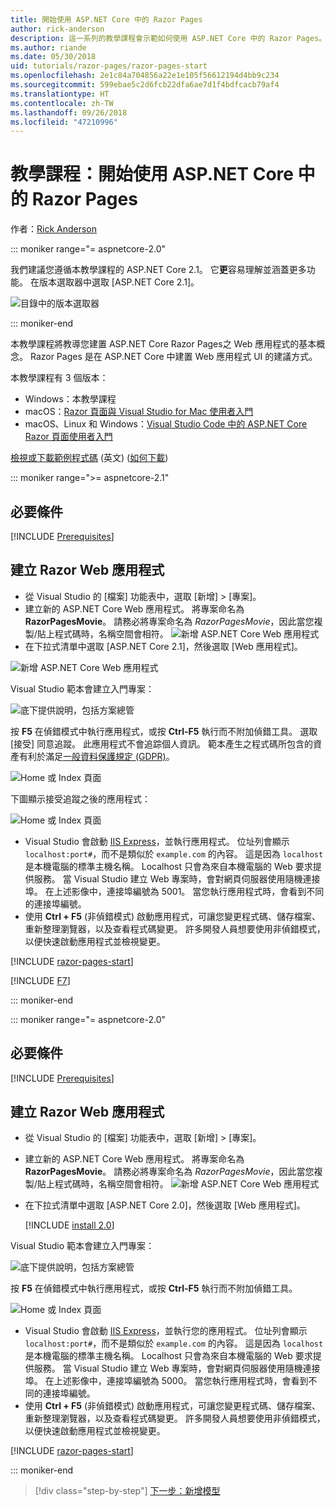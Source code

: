 ```yaml
---
title: 開始使用 ASP.NET Core 中的 Razor Pages
author: rick-anderson
description: 這一系列的教學課程會示範如何使用 ASP.NET Core 中的 Razor Pages。 了解如何建立模型、產生 Razor Pages 的程式碼、使用 Entity Framework Core 和 SQL Server 進行資料存取、新增搜尋功能、新增輸入驗證以及使用移轉來更新模型。
ms.author: riande
ms.date: 05/30/2018
uid: tutorials/razor-pages/razor-pages-start
ms.openlocfilehash: 2e1c84a704856a22e1e105f56612194d4bb9c234
ms.sourcegitcommit: 599ebae5c2d6fcb22dfa6ae7d1f4bdfcacb79af4
ms.translationtype: HT
ms.contentlocale: zh-TW
ms.lasthandoff: 09/26/2018
ms.locfileid: "47210996"
---
```

# <a name="tutorial-get-started-with-razor-pages-in-aspnet-core"></a>教學課程：開始使用 ASP.NET Core 中的 Razor Pages

作者：[Rick Anderson](https://twitter.com/RickAndMSFT)

::: moniker range="= aspnetcore-2.0"

我們建議您遵循本教學課程的 ASP.NET Core 2.1。 它**更**容易理解並涵蓋更多功能。 在版本選取器中選取 [ASP.NET Core 2.1]。

![目錄中的版本選取器](razor-pages-start/_static/v21.png)

::: moniker-end

本教學課程將教導您建置 ASP.NET Core Razor Pages之 Web 應用程式的基本概念。 Razor Pages 是在 ASP.NET Core 中建置 Web 應用程式 UI 的建議方式。

本教學課程有 3 個版本：

* Windows：本教學課程
* macOS：[Razor 頁面與 Visual Studio for Mac 使用者入門](xref:tutorials/razor-pages-mac/razor-pages-start)
* macOS、Linux 和 Windows：[Visual Studio Code 中的 ASP.NET Core Razor 頁面使用者入門](xref:tutorials/razor-pages-vsc/razor-pages-start)

[檢視或下載範例程式碼](https://github.com/aspnet/Docs/tree/master/aspnetcore/tutorials/razor-pages/razor-pages-start/sample) \(英文\) ([如何下載](xref:tutorials/index#how-to-download-a-sample))

::: moniker range=">= aspnetcore-2.1"

## <a name="prerequisites"></a>必要條件

[!INCLUDE [Prerequisites](~/includes/net-core-prereqs-windows.md)]

## <a name="create-a-razor-web-app"></a>建立 Razor Web 應用程式

* 從 Visual Studio 的 [檔案] 功能表中，選取 [新增] > [專案]。
* 建立新的 ASP.NET Core Web 應用程式。 將專案命名為 **RazorPagesMovie**。 請務必將專案命名為 *RazorPagesMovie*，因此當您複製/貼上程式碼時，名稱空間會相符。
 ![新增 ASP.NET Core Web 應用程式](razor-pages-start/_static/np_2.1.png)
* 在下拉式清單中選取 [ASP.NET Core 2.1]，然後選取 [Web 應用程式]。

 ![新增 ASP.NET Core Web 應用程式](razor-pages-start/_static/np_2_2.1.png)

Visual Studio 範本會建立入門專案：

![底下提供說明，包括方案總管](razor-pages-start/_static/se2.1.png)

按 **F5** 在偵錯模式中執行應用程式，或按 **Ctrl-F5** 執行而不附加偵錯工具。 選取 [接受] 同意追蹤。 此應用程式不會追踪個人資訊。 範本產生之程式碼所包含的資產有利於滿足[一般資料保護規定 (GDPR)](xref:security/gdpr)。

![Home 或 Index 頁面](razor-pages-start/_static/homeGDPR.png)

下圖顯示接受追蹤之後的應用程式：

![Home 或 Index 頁面](razor-pages-start/_static/home2.1.png)

* Visual Studio 會啟動 [IIS Express](/iis/extensions/introduction-to-iis-express/iis-express-overview)，並執行應用程式。 位址列會顯示 `localhost:port#`，而不是類似於 `example.com` 的內容。 這是因為 `localhost` 是本機電腦的標準主機名稱。 Localhost 只會為來自本機電腦的 Web 要求提供服務。 當 Visual Studio 建立 Web 專案時，會對網頁伺服器使用隨機連接埠。 在上述影像中，連接埠編號為 5001。 當您執行應用程式時，會看到不同的連接埠編號。
* 使用 **Ctrl + F5** (非偵錯模式) 啟動應用程式，可讓您變更程式碼、儲存檔案、重新整理瀏覽器，以及查看程式碼變更。 許多開發人員想要使用非偵錯模式，以便快速啟動應用程式並檢視變更。

[!INCLUDE [razor-pages-start](~/includes/RP/2.1/razor-pages-start.md)]

[!INCLUDE [F7](~/includes/RP/F7.md)]

::: moniker-end

::: moniker range="= aspnetcore-2.0"

## <a name="prerequisites"></a>必要條件

[!INCLUDE [Prerequisites](~/includes/net-core-prereqs-windows.md)]

## <a name="create-a-razor-web-app"></a>建立 Razor Web 應用程式

* 從 Visual Studio 的 [檔案] 功能表中，選取 [新增] > [專案]。
* 建立新的 ASP.NET Core Web 應用程式。 將專案命名為 **RazorPagesMovie**。 請務必將專案命名為 *RazorPagesMovie*，因此當您複製/貼上程式碼時，名稱空間會相符。
  ![新增 ASP.NET Core Web 應用程式](../../razor-pages/index/_static/np.png)
* 在下拉式清單中選取 [ASP.NET Core 2.0]，然後選取 [Web 應用程式]。

  [!INCLUDE [install 2.0](~/includes/dotnetcore-on-dotnetfx-vs.md)]

Visual Studio 範本會建立入門專案：

![底下提供說明，包括方案總管](razor-pages-start/_static/se.png)

按 **F5** 在偵錯模式中執行應用程式，或按 **Ctrl-F5** 執行而不附加偵錯工具。

![Home 或 Index 頁面](razor-pages-start/_static/home.png)

* Visual Studio 會啟動 [IIS Express](/iis/extensions/introduction-to-iis-express/iis-express-overview)，並執行您的應用程式。 位址列會顯示 `localhost:port#`，而不是類似於 `example.com` 的內容。 這是因為 `localhost` 是本機電腦的標準主機名稱。 Localhost 只會為來自本機電腦的 Web 要求提供服務。 當 Visual Studio 建立 Web 專案時，會對網頁伺服器使用隨機連接埠。 在上述影像中，連接埠編號為 5000。 當您執行應用程式時，會看到不同的連接埠編號。
* 使用 **Ctrl + F5** (非偵錯模式) 啟動應用程式，可讓您變更程式碼、儲存檔案、重新整理瀏覽器，以及查看程式碼變更。 許多開發人員想要使用非偵錯模式，以便快速啟動應用程式並檢視變更。

[!INCLUDE [razor-pages-start](~/includes/RP/razor-pages-start.md)]

::: moniker-end

> [!div class="step-by-step"]
> [下一步：新增模型](xref:tutorials/razor-pages/model)
